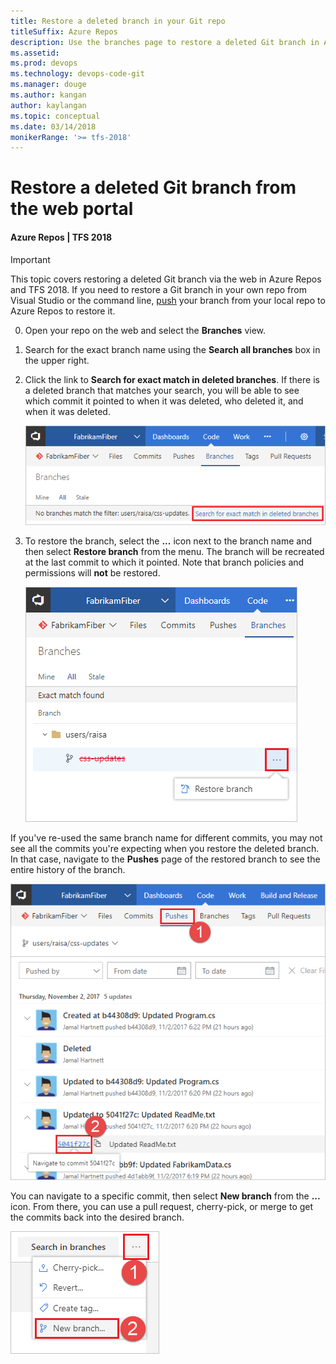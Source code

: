 ```yaml
---
title: Restore a deleted branch in your Git repo
titleSuffix: Azure Repos
description: Use the branches page to restore a deleted Git branch in Azure DevOps Services or Team Foundation Server
ms.assetid:
ms.prod: devops
ms.technology: devops-code-git 
ms.manager: douge
ms.author: kangan
author: kaylangan
ms.topic: conceptual
ms.date: 03/14/2018
monikerRange: '>= tfs-2018'
---
```



# Restore a deleted Git branch from the web portal

#### Azure Repos | TFS 2018

>[!IMPORTANT]
> This topic covers restoring a deleted Git branch via the web in Azure Repos and TFS 2018.
If you need to restore a Git branch in your own repo from Visual Studio or the command line,
[push](pushing.md) your branch from your local repo to Azure Repos to restore it. 

0. Open your repo on the web and select the **Branches** view.

0. Search for the exact branch name using the **Search all branches** box in the upper right.

0. Click the link to **Search for exact match in deleted branches**.
If there is a deleted branch that matches your search, you will be able to see which commit it pointed to when it was deleted,
who deleted it, and when it was deleted.

    ![Search for exact match in deleted branches in the Azure DevOps Services/TFS web portal](_img/branches/search_deleted_branches.png)

0. To restore the branch, select the **...** icon next to the branch name and then select **Restore branch** from the menu.
The branch will be recreated at the last commit to which it pointed.
Note that branch policies and permissions will **not** be restored.

    ![Restore your deleted branch in the Azure DevOps Services/TFS web portal](_img/branches/restore_deleted_branch.png)

If you've re-used the same branch name for different commits, you may not see all the commits you're expecting when you restore the deleted branch. In that case, navigate to the **Pushes** page of the restored branch to see the entire history of the branch.

![View all pushes for your restored branch](_img/branches/restore_deleted_branch_pushes.png)

You can navigate to a specific commit, then select **New branch** from the **...** icon.
From there, you can use a pull request, cherry-pick, or merge to get the commits back into the desired branch.

![New branch from commit](_img/branches/deleted_branch_new_branch_from_commit.png)

